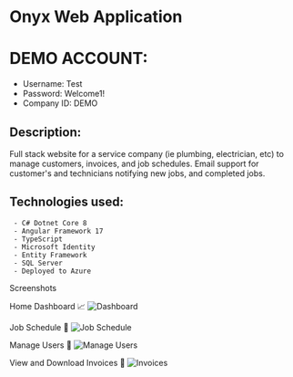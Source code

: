# Onyx Web Application 
# DEMO ACCOUNT: 

- Username: Test
- Password: Welcome1!
- Company ID: DEMO

## Description:

Full stack website for a service company (ie plumbing, electrician, etc) to manage customers, invoices, and job schedules. 
Email support for customer's and technicians notifying new jobs, and completed jobs. 
## Technologies used:

     - C# Dotnet Core 8
     - Angular Framework 17
     - TypeScript
     - Microsoft Identity
     - Entity Framework
     - SQL Server
     - Deployed to Azure

<!--
<a target="_blank" href = "https://onyx-solutions.azurewebsites.net"  rel="noopener noreferrer">Now live on Azure!💻 </a> <br>
-->
Screenshots 

Home Dashboard 📈
![Dashboard](https://imgur.com/YZ27Mb0.png)

Job Schedule 📆
![Job Schedule](https://imgur.com/ZPaU0Uf.png)

Manage Users 👥
![Manage Users](https://imgur.com/843F9Jl.png)

View and Download Invoices 📰
![Invoices](https://imgur.com/g8lvwsY.png)
